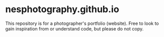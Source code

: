 # nesphotography.github.io

This repository is for a photographer's portfolio (website). 
Free to look to gain inspiration from or understand code, but please do not copy.
